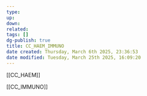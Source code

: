 ```yaml
---
type: 
up: 
down: 
related: 
tags: []
dg-publish: true
title: CC_HAEM_IMMUNO
date created: Thursday, March 6th 2025, 23:36:53
date modified: Tuesday, March 25th 2025, 16:09:20
---
```


[[CC_HAEM]]

[[CC_IMMUNO]]
